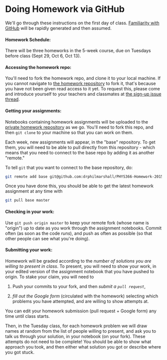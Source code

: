
# Doing Homework via GitHub

We'll go through these instructions on the first day of class.
[Familiarity with GitHub](https://github.com/KIPAC/StatisticalMethods/blob/master/doc/GettingStarted.md#github) will be rapidly generated and then assumed.

#### Homework Schedule:
There will be three homeworks in the 5-week course, due on Tuesdays
before class (Sept 29, Oct 6, Oct 13).


#### Accessing the homework repo:

You'll need to fork the homework repo, and clone it to your local machine.
If you cannot navigate to [the homework repository](https://github.com/drphilmarshall/PHYS366-Homework-2015) to fork it, that's because you have not been given read access to it yet. To request
this, please come and introduce yourself to your teachers and classmates
at [the sign-up issue thread](https://github.com/KIPAC/StatisticalMethods/issues/25).


#### Getting your assignments:

Notebooks containing homework assignments will be uploaded to the
[private homework
repository](https://github.com/KIPAC/PHYS366-Homework-2015)
as we go. You'll need to fork this repo, and then `git clone` to your machine so that you
can work on them.

Each week, new assignments will appear, in the "base" repository.
To get them, you will need to be able to pull directly from this repository - which
means that you need to connect to the base repo by adding it as another "remote."

To tell `git` that you want to connect to the
base repository, do:
```bash
git remote add base git@github.com:drphilmarshall/PHYS366-Homework-2015.git
```
Once you have done this, you should be able to get the latest homework assignment at any time with
```bash
git pull base master
```

#### Checking in your work:

Use `git push origin master` to keep your remote fork (whose name is "origin")
up to date as
you work through the assignment notebooks. Commit often (as soon as
the code *runs*), and push as often as possible (so that other people
can see what you're doing).

#### Submitting your work:

Homework will be graded according to the *number of solutions you are
willing to present in class*. To present, you will need to show your
work, in your edited version of the assignment notebook that you have
pushed to origin. To stake your claim, you will need to

1) Push your commits to your fork, and then _submit a `pull request`_,

2) _fill out the Google form_ (circulated with the homework) selecting which problems you have attempted, and are willing to show attempts at.

You can edit your homework submission (pull request + Google form)
any time until class starts.

Then, in the Tuesday class, for each homework problem we will draw
names at random from the list of people willing to present,  and ask
you to talk us through your solution, in your notebook (on your fork).
These attempts do not need to be complete!  You should be able to show
what approach you took, and then either what solution you got or
describe where you got stuck.
